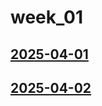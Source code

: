 # week_01 <!-- markmap: foldAll -->
## [2025-04-01](2025-04-01/2025-04-01.html)
## [2025-04-02](2025-04-02/2025-04-02.html)
